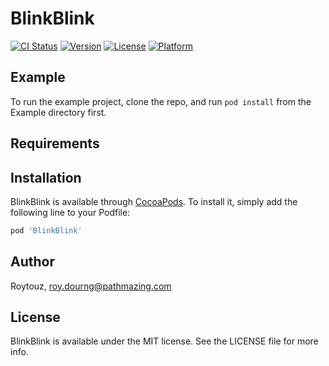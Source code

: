 # BlinkBlink

[![CI Status](https://img.shields.io/travis/Roytouz/BlinkBlink.svg?style=flat)](https://travis-ci.org/Roytouz/BlinkBlink)
[![Version](https://img.shields.io/cocoapods/v/BlinkBlink.svg?style=flat)](https://cocoapods.org/pods/BlinkBlink)
[![License](https://img.shields.io/cocoapods/l/BlinkBlink.svg?style=flat)](https://cocoapods.org/pods/BlinkBlink)
[![Platform](https://img.shields.io/cocoapods/p/BlinkBlink.svg?style=flat)](https://cocoapods.org/pods/BlinkBlink)

## Example

To run the example project, clone the repo, and run `pod install` from the Example directory first.

## Requirements

## Installation

BlinkBlink is available through [CocoaPods](https://cocoapods.org). To install
it, simply add the following line to your Podfile:

```ruby
pod 'BlinkBlink'
```

## Author

Roytouz, roy.dourng@pathmazing.com

## License

BlinkBlink is available under the MIT license. See the LICENSE file for more info.
